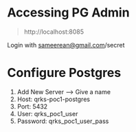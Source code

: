 # Accessing PG Admin
> http://localhost:8085

Login with sameerean@gmail.com/secret
# Configure Postgres

1. Add New Server --> Give a name
2. Host: qrks-poc1-postgres
3. Port: 5432
4. User: qrks_poc1_user
5. Password: qrks_poc1_user_pass
